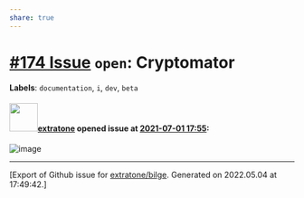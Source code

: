 ```yaml
---
share: true
---
```

# [\#174 Issue](https://github.com/extratone/bilge/issues/174) `open`: Cryptomator
**Labels**: `documentation`, `i`, `dev`, `beta`


#### <img src="https://avatars.githubusercontent.com/u/43663476?u=5047287ff0b8c3ce7f7e5858d204c9b3e57d8e44&v=4" width="50">[extratone](https://github.com/extratone) opened issue at [2021-07-01 17:55](https://github.com/extratone/bilge/issues/174):

![image](https://user-images.githubusercontent.com/43663476/124169210-9751ac00-da6b-11eb-98f1-ee5d0ac4c46a.png)




-------------------------------------------------------------------------------



[Export of Github issue for [extratone/bilge](https://github.com/extratone/bilge). Generated on 2022.05.04 at 17:49:42.]
